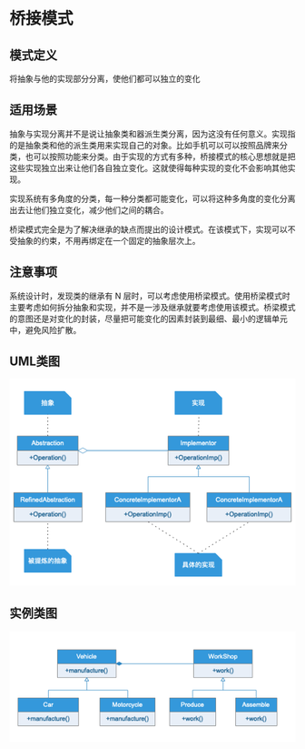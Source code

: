 # 桥接模式

## 模式定义

将抽象与他的实现部分分离，使他们都可以独立的变化

## 适用场景

抽象与实现分离并不是说让抽象类和器派生类分离，因为这没有任何意义。实现指的是抽象类和他的派生类用来实现自己的对象。比如手机可以可以按照品牌来分类，也可以按照功能来分类。由于实现的方式有多种，桥接模式的核心思想就是把这些实现独立出来让他们各自独立变化。这就使得每种实现的变化不会影响其他实现。

实现系统有多角度的分类，每一种分类都可能变化，可以将这种多角度的变化分离出去让他们独立变化，减少他们之间的耦合。

桥梁模式完全是为了解决继承的缺点而提出的设计模式。在该模式下，实现可以不受抽象的约束，不用再绑定在一个固定的抽象层次上。

## 注意事项

系统设计时，发现类的继承有 N 层时，可以考虑使用桥梁模式。使用桥梁模式时主要考虑如何拆分抽象和实现，并不是一涉及继承就要考虑使用该模式。桥梁模式的意图还是对变化的封装，尽量把可能变化的因素封装到最细、最小的逻辑单元中，避免风险扩散。

## UML类图

![](UML/Bridge.png)

## 实例类图

![](UML/Instance.png)